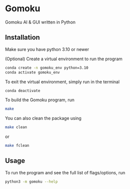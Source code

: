 # Gomoku
Gomoku AI &amp; GUI written in Python

## Installation

Make sure you have python 3.10 or newer

(Optional) Create a virtual environment to run the program
```bash
conda create -n gomoku_env python=3.10
conda activate gomoku_env
```

To exit the virtual environment, simply run in the terminal
```bash
conda deactivate
```

To build the Gomoku program, run
```bash
make
```

You can also clean the package using
```bash
make clean
```
or
```bash
make fclean
```

## Usage

To run the program and see the full list of flags/options, run
```bash
python3 -m gomoku --help
```